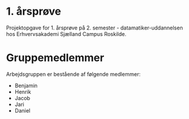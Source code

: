 # 1. årsprøve
Projektopgave for 1. årsprøve på 2. semester - datamatiker-uddannelsen hos Erhvervsakademi Sjælland Campus Roskilde.

# Gruppemedlemmer
Arbejdsgruppen er bestående af følgende medlemmer:
<ul>
  <li>Benjamin</li>
  <li>Henrik</li>
  <li>Jacob</li>
  <li>Jari</li>
  <li>Daniel</li>
</ul>
